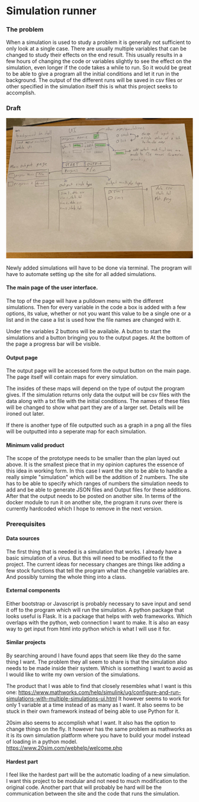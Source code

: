 # Simulation runner

### The problem
When a simulation is used to study a problem it is generally not sufficient to only look at a single case.
There are usually multiple variables that can be changed to study their effects on the end result.
This usually results in a few hours of changing the code or variables slightly to see the effect on the simulation, 
even longer if the code takes a while to run.
So it would be great to be able to give a program all the initial conditions and let it run in the background.
The output of the different runs will be saved in csv files or other specified in the simulation itself this is 
what this project seeks to accomplish.

###  Draft
![Sketch](doc/proposal_sketch.jfif)

Newly added simulations will have to be done via terminal. The program will have to automate setting up the site for all
added simulations.

#### The main page of the user interface.
The top of the page will have a pulldown menu with the different simulations.
Then for every variable in the code a box is added with a few options, its value, whether or not you want this value to be
a single one or a list and in the case a list is used how the file names are changed with it.

Under the variables 2 buttons will be available. A button to start the simulations and a button bringing you to the output pages.
At the bottom of the page a progress bar will be visible.

#### Output page
The output page will be accessed form the output button on the main page.
The page itself will contain maps for every simulation.

The insides of these maps will depend on the type of output the program gives.
If the simulation returns only data the output will be csv files with the data along with a txt file with the initial conditions.
The names of these files will be changed to show what part they are of a larger set. Details will be ironed out later.

If there is another type of file outputted such as a graph in a png all the files will be outputted into a seperate map for each simulation.

#### Minimum valid product
The scope of the prototype needs to be smaller than the plan layed out above. It is the smallest piece that in my opinion captures the essence of this idea in working form. In this case I want the site to be able to handle a really simple "simulation" which will be the addition of 2 numbers. The site has to be able to specify which ranges of numbers the simulation needs to add and be able to generate JSON files and Output files for these additions. After that the output needs to be posted on another site. In terms of the docker module to run it on another site, the program it runs over there is currently hardcoded which I hope to remove in the next version.

### Prerequisites
#### Data sources
The first thing that is needed is a simulation that works. I already have a basic simulation of a virus. But this will need to be modified to fit the project. The current ideas for necessary changes are things like adding a few stock functions that tell the program
what the changeble variables are. And possibly turning the whole thing into a class.

#### External components
Either bootstrap or Javascript is probably necessary to save input and send it off to the program which will run the simulation.
A python package that looks useful is Flask. It is a package that helps with web frameworks. Which overlaps with the python, web connection I want to make. It is also an easy way to get input from html into python which is what I will use it for.

#### Similar projects
By searching around I have found apps that seem like they do the same thing I want. The problem they all seem to share is that the simulation also needs to be made inside their system. Which is something I want to avoid as I would like to write my own version of the simulations.

The product that I was able to find that closely resembles what I want is this one:
https://www.mathworks.com/help/simulink/ug/configure-and-run-simulations-with-multiple-simulations-ui.html
It however seems to work for only 1 variable at a time instead of as many as I want. It also seems to be stuck in their own framework instead of being able to use Python for it.

20sim also seems to accomplish what I want. It also has the option to change things on the fly. It however has the same problem as mathworks as it is its own simulation platform where you have to build your model instead of loading in a python model.
https://www.20sim.com/webhelp/welcome.php

#### Hardest part
I feel like the hardest part will be the automatic loading of a new simulation. I want this project to be modular 
and not need to much modification to the original code. Another part that will probably be hard will be the communication between the site and the code that runs the simulation.
